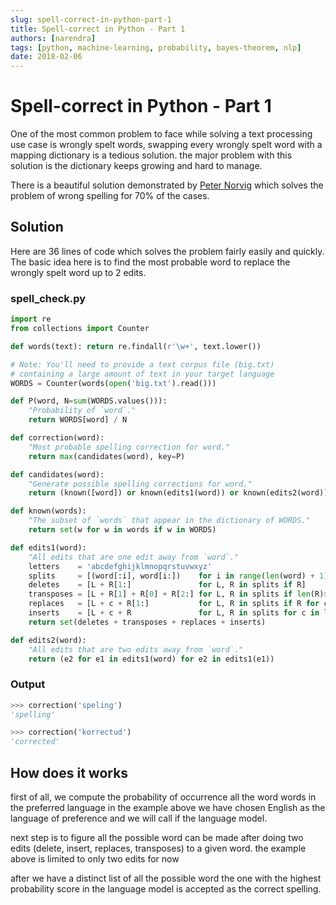 ```yaml
---
slug: spell-correct-in-python-part-1
title: Spell-correct in Python - Part 1
authors: [narendra]
tags: [python, machine-learning, probability, bayes-theorem, nlp]
date: 2018-02-06
---
```


# Spell-correct in Python - Part 1

One of the most common problem to face while solving a text processing use case is wrongly spelt words, swapping every wrongly spelt word with a mapping dictionary is a tedious solution. the major problem with this solution is the dictionary keeps growing and hard to manage.

There is a beautiful solution demonstrated by [Peter Norvig](http://norvig.com/) which solves the problem of wrong spelling for 70% of the cases. 

## Solution

Here are 36 lines of code which solves the problem fairly easily and quickly. The basic idea here is to find the most probable word to replace the wrongly spelt word up to 2 edits.

### spell_check.py

```python
import re
from collections import Counter

def words(text): return re.findall(r'\w+', text.lower())

# Note: You'll need to provide a text corpus file (big.txt) 
# containing a large amount of text in your target language
WORDS = Counter(words(open('big.txt').read()))

def P(word, N=sum(WORDS.values())): 
    "Probability of `word`."
    return WORDS[word] / N

def correction(word): 
    "Most probable spelling correction for word."
    return max(candidates(word), key=P)

def candidates(word): 
    "Generate possible spelling corrections for word."
    return (known([word]) or known(edits1(word)) or known(edits2(word)) or [word])

def known(words): 
    "The subset of `words` that appear in the dictionary of WORDS."
    return set(w for w in words if w in WORDS)

def edits1(word):
    "All edits that are one edit away from `word`."
    letters    = 'abcdefghijklmnopqrstuvwxyz'
    splits     = [(word[:i], word[i:])    for i in range(len(word) + 1)]
    deletes    = [L + R[1:]               for L, R in splits if R]
    transposes = [L + R[1] + R[0] + R[2:] for L, R in splits if len(R)>1]
    replaces   = [L + c + R[1:]           for L, R in splits if R for c in letters]
    inserts    = [L + c + R               for L, R in splits for c in letters]
    return set(deletes + transposes + replaces + inserts)

def edits2(word): 
    "All edits that are two edits away from `word`."
    return (e2 for e1 in edits1(word) for e2 in edits1(e1))
```

### Output

```python
>>> correction('speling')
'spelling'

>>> correction('korrectud')
'corrected'
```

## How does it works

first of all, we compute the probability of occurrence all the word words in the preferred language in the example above we have chosen English as the language of preference and we will call if the language model.

next step is to figure all the possible word can be made after doing two edits (delete, insert, replaces, transposes) to a given word. the example above is limited to only two edits for now

after we have a distinct list of all the possible word the one with the highest probability score in the language model is accepted as the correct spelling.
